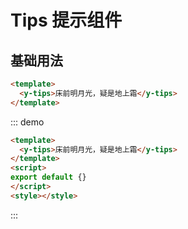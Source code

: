 # Tips 提示组件

## 基础用法
```html
<template>
  <y-tips>床前明月光，疑是地上霜</y-tips>
</template>
```

::: demo
```html
<template>
  <y-tips>床前明月光，疑是地上霜</y-tips>
</template>
<script>
export default {}
</script>
<style></style>
```
:::